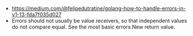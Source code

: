 - https://medium.com/@felipedutratine/golang-how-to-handle-errors-in-v1-13-fda7f035d027
- Errors should not usually be value receivers, so that independent values do not compare equal. See the most basic errors.New return value.